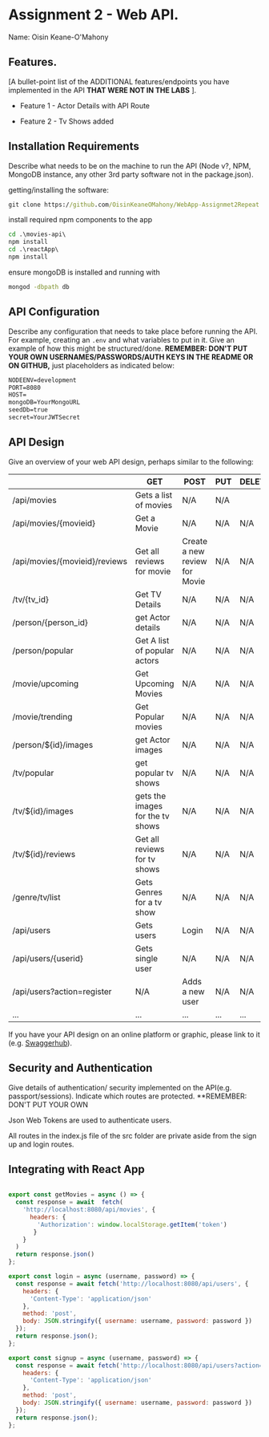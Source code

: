 # Assignment 2 - Web API.

Name: Oisin Keane-O'Mahony

## Features.

[A bullet-point list of the ADDITIONAL features/endpoints you have implemented in the API **THAT WERE NOT IN THE LABS** ]. 

 + Feature 1 - Actor Details with API Route 

 + Feature 2 - Tv Shows added 

## Installation Requirements

Describe what needs to be on the machine to run the API (Node v?, NPM, MongoDB instance, any other 3rd party software not in the package.json). 

getting/installing the software:

```bat
git clone https://github.com/OisinKeaneOMahony/WebApp-Assignmet2Repeat.git
```

install required npm components to the app
```bat
cd .\movies-api\
npm install
cd .\reactApp\
npm install
```
ensure mongoDB is installed and running with 
```bat
mongod -dbpath db
```

## API Configuration
Describe any configuration that needs to take place before running the API. For example, creating an ``.env`` and what variables to put in it. Give an example of how this might be structured/done.
**REMEMBER: DON'T PUT YOUR OWN USERNAMES/PASSWORDS/AUTH KEYS IN THE README OR ON GITHUB,** just placeholders as indicated below:

```bat
NODEENV=development
PORT=8080
HOST=
mongoDB=YourMongoURL
seedDb=true
secret=YourJWTSecret
```


## API Design
Give an overview of your web API design, perhaps similar to the following: 

|  |  GET | POST | PUT | DELETE
| -- | -- | -- | -- | -- 
| /api/movies |Gets a list of movies | N/A | N/A |
| /api/movies/{movieid} | Get a Movie | N/A | N/A | N/A |
| /api/movies/{movieid}/reviews | Get all reviews for movie | Create a new review for Movie | N/A | N/A |  
| /tv/{tv_id} | Get TV Details | N/A | N/A | N/A |
| /person/{person_id} | get Actor details | N/A | N/A | N/A | 
| /person/popular | Get A list of popular actors | N/A | N/A | N/A |
| /movie/upcoming | Get Upcoming Movies | N/A | N/A | N/A |
| /movie/trending | Get Popular movies | N/A | N/A | N/A | 
| /person/${id}/images | get Actor images | N/A | N/A | N/A |
| /tv/popular | get popular tv shows | N/A | N/A | N/A |   
| /tv/${id}/images | gets the images for the tv shows | N/A | N/A | N/A |
| /tv/${id}/reviews | Get all reviews for tv shows | N/A | N/A | N/A |
| /genre/tv/list | Gets Genres for a tv show | N/A | N/A | N/A |
| /api/users | Gets users | Login | N/A | N/A |
| /api/users/{userid} | Gets single user | N/A | N/A | N/A |
| /api/users?action=register | N/A | Adds a new user | N/A | N/A |  
| ... | ... | ... | ... | ...

If you have your API design on an online platform or graphic, please link to it (e.g. [Swaggerhub](https://app.swaggerhub.com/)).


## Security and Authentication
Give details of authentication/ security implemented on the API(e.g. passport/sessions). Indicate which routes are protected. **REMEMBER: DON'T PUT YOUR OWN

Json Web Tokens are used to authenticate users.

All routes in the index.js file of the src folder are private aside from the sign up and login routes.

## Integrating with React App

~~~Javascript

export const getMovies = async () => {
  const response = await  fetch(
    'http://localhost:8080/api/movies', {
      headers: {
        'Authorization': window.localStorage.getItem('token')
       }
    }
  )
  return response.json()
};

export const login = async (username, password) => {
  const response = await fetch('http://localhost:8080/api/users', {
    headers: {
      'Content-Type': 'application/json'
    },
    method: 'post',
    body: JSON.stringify({ username: username, password: password })
  });
  return response.json();
};

export const signup = async (username, password) => {
  const response = await fetch('http://localhost:8080/api/users?action=register', {
    headers: {
      'Content-Type': 'application/json'
    },
    method: 'post',
    body: JSON.stringify({ username: username, password: password })
  });
  return response.json();
};
~~~